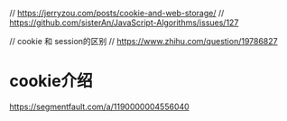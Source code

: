 // https://jerryzou.com/posts/cookie-and-web-storage/
// https://github.com/sisterAn/JavaScript-Algorithms/issues/127

// cookie 和 session的区别
// https://www.zhihu.com/question/19786827


 # cookie介绍
https://segmentfault.com/a/1190000004556040